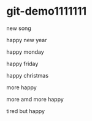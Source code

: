 # git-demo1111111

new song

happy new year

happy monday

happy friday

happy christmas

more happy

more amd more happy

tired but happy